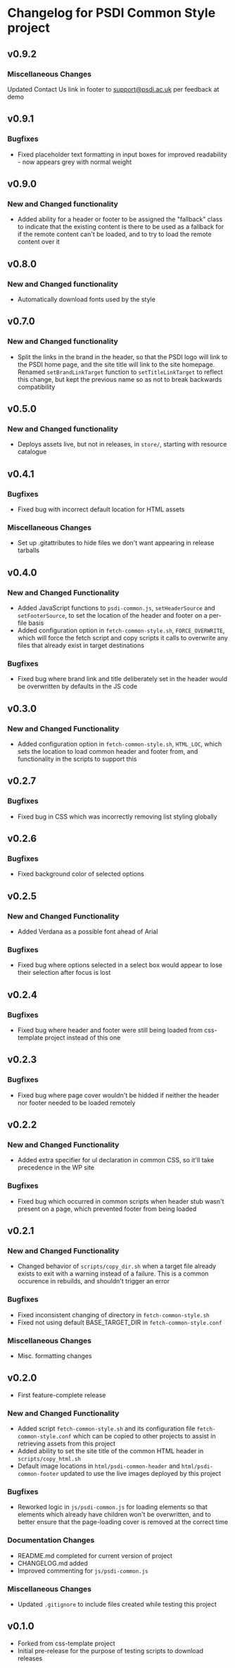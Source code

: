 # Changelog for PSDI Common Style project

## v0.9.2

### Miscellaneous Changes

Updated Contact Us link in footer to support@psdi.ac.uk per feedback at demo

## v0.9.1

### Bugfixes

- Fixed placeholder text formatting in input boxes for improved readability - now appears grey with normal weight

## v0.9.0

### New and Changed functionality

- Added ability for a header or footer to be assigned the "fallback" class to indicate that the existing content is
  there to be used as a fallback for if the remote content can't be loaded, and to try to load the remote content over
  it

## v0.8.0

### New and Changed functionality

- Automatically download fonts used by the style

## v0.7.0

### New and Changed functionality

- Split the links in the brand in the header, so that the PSDI logo will link to the PSDI home page, and the site title
  will link to the site homepage. Renamed `setBrandLinkTarget` function to `setTitleLinkTarget` to reflect this change,
  but kept the previous name so as not to break backwards compatibility

## v0.5.0

### New and Changed functionality

- Deploys assets live, but not in releases, in `store/`, starting with resource catalogue

## v0.4.1

### Bugfixes

- Fixed bug with incorrect default location for HTML assets

### Miscellaneous Changes

- Set up .gitattributes to hide files we don't want appearing in release tarballs

## v0.4.0

### New and Changed Functionality

- Added JavaScript functions to `psdi-common.js`, `setHeaderSource` and `setFooterSource`, to set the location of the header and footer on a per-file basis
- Added configuration option in `fetch-common-style.sh`, `FORCE_OVERWRITE`, which will force the fetch script and copy scripts it calls to overwrite any files that already exist in target destinations

### Bugfixes

- Fixed bug where brand link and title deliberately set in the header would be overwritten by defaults in the JS code

## v0.3.0

### New and Changed Functionality

- Added configuration option in `fetch-common-style.sh`, `HTML_LOC`, which sets the location to load common header and footer from, and functionality in the scripts to support this

## v0.2.7

### Bugfixes

- Fixed bug in CSS which was incorrectly removing list styling globally

## v0.2.6

### Bugfixes

- Fixed background color of selected options

## v0.2.5

### New and Changed Functionality

- Added Verdana as a possible font ahead of Arial

### Bugfixes

- Fixed bug where options selected in a select box would appear to lose their selection after focus is lost

## v0.2.4

### Bugfixes

- Fixed bug where header and footer were still being loaded from css-template project instead of this one

## v0.2.3

### Bugfixes

- Fixed bug where page cover wouldn't be hidded if neither the header nor footer needed to be loaded remotely

## v0.2.2

### New and Changed Functionality

- Added extra specifier for ul declaration in common CSS, so it'll take precedence in the WP site

### Bugfixes

- Fixed bug which occurred in common scripts when header stub wasn't present on a page, which prevented footer from being loaded

## v0.2.1

### New and Changed Functionality

- Changed behavior of `scripts/copy_dir.sh` when a target file already exists to exit with a warning instead of a failure. This is a common occurence in rebuilds, and shouldn't trigger an error

### Bugfixes

- Fixed inconsistent changing of directory in `fetch-common-style.sh`
- Fixed not using default BASE_TARGET_DIR in `fetch-common-style.conf`

### Miscellaneous Changes

- Misc. formatting changes

## v0.2.0

- First feature-complete release

### New and Changed Functionality

- Added script `fetch-common-style.sh` and its configuration file `fetch-common-style.conf` which can be copied to other projects to assist in retrieving assets from this project
- Added ability to set the site title of the common HTML header in `scripts/copy_html.sh`
- Default image locations in `html/psdi-common-header` and `html/psdi-common-footer` updated to use the live images deployed by this project

### Bugfixes

- Reworked logic in `js/psdi-common.js` for loading elements so that elements which already have children won't be overwritten, and to better ensure that the page-loading cover is removed at the correct time

### Documentation Changes

- README.md completed for current version of project
- CHANGELOG.md added
- Improved commenting for `js/psdi-common.js`

### Miscellaneous Changes

- Updated `.gitignore` to include files created while testing this project

## v0.1.0

- Forked from css-template project
- Initial pre-release for the purpose of testing scripts to download releases
